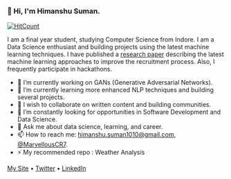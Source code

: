 ### 👋 Hi, I'm Himanshu Suman.

[![HitCount](http://hits.dwyl.com/HimanshuSuman7/HimanshuSuman7.svg)](http://hits.dwyl.com/HimanshuSuman7/HimanshuSuman7)

I am a final year student, studying Computer Science from Indore. I am a Data Science enthusiast and building projects using the latest machine learning techniques. I have published a [research paper](http://doi.one/10.1729/Journal.23815) describing the latest machine learning approaches to improve the recruitment process. Also, I frequently participate in hackathons. 

- 🔭 I’m currently working on GANs (Generative Adversarial Networks).
- 🌱 I’m currently learning more enhanced NLP techniques and building several projects.
- 👯 I wish to collaborate on written content and building communities.
- 🤔 I’m constantly looking for opportunities in Software Development and Data Science.
- 💬 Ask me about data science, learning, and career.
- 📫 How to reach me: [himanshu.suman1010@gmail.com](mailto:himanshu.suman1010@gmail.com), [@MarvellousCR7](https://twitter.com/MarvellousCR7).
- ⚡ My recommended repo : Weather Analysis

[My Site](https://himanshusuman.me) • [Twitter](https://twitter.com/MarvellousCR7) • [LinkedIn](https://www.linkedin.com/in/HimanshuSuman7)
